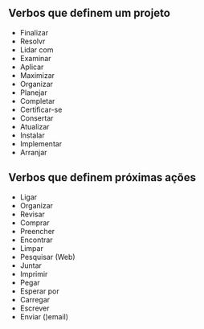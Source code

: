## Verbos que definem um projeto
- Finalizar
- Resolvr
- Lidar com
- Examinar
- Aplicar
- Maximizar
- Organizar
- Planejar
- Completar
- Certificar-se
- Consertar
- Atualizar
- Instalar
- Implementar
- Arranjar

## Verbos que definem próximas ações
- Ligar
- Organizar
- Revisar
- Comprar
- Preencher
- Encontrar
- Limpar
- Pesquisar (Web)
- Juntar
- Imprimir
- Pegar
- Esperar por
- Carregar
- Escrever
- Enviar ()email)